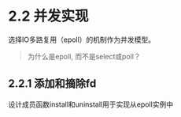 # 2.2 并发实现

选择IO多路复用（epoll）的机制作为并发模型。

> 为什么是epoll, 而不是select或poll？

## 2.2.1 添加和摘除fd

设计成员函数install和uninstall用于实现从epoll实例中